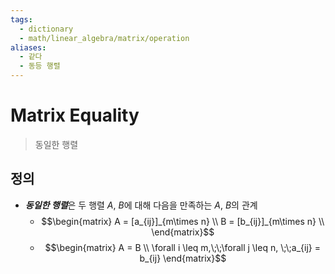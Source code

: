 ```yaml
---
tags:
  - dictionary
  - math/linear_algebra/matrix/operation
aliases:
  - 같다
  - 동등 행렬
---
```

# Matrix Equality
> 동일한 행렬
## 정의
+ ***동일한 행렬***은 두 행렬 $A$, $B$에 대해 다음을 만족하는 $A$, $B$의 관계
	+ $$\begin{matrix}
A = [a_{ij}]_{m\times n} \\
B = [b_{ij}]_{m\times n} \\
\end{matrix}$$
	+ 	$$\begin{matrix}
A = B \\
\forall i \leq m,\;\;\forall j \leq n, \;\;a_{ij} = b_{ij} 
\end{matrix}$$